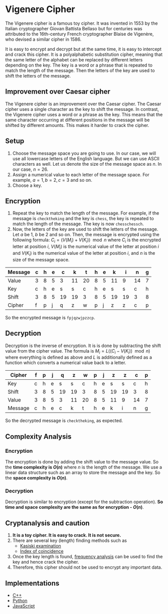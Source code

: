 # Vigenere Cipher

The Vigenere cipher is a famous toy cipher. It was invented in 1553 by the Italian cryptographer Giovan Battista Bellaso but for centuries was attributed to the 16th-century French cryptographer Blaise de Vigenère, who devised a similar cipher in 1586.

It is easy to encrypt and decrypt but at the same time, it is easy to intercept and crack this cipher. It is a polyalphabetic substitution cipher, meaning that the same letter of the alphabet can be replaced by  different letters depending on the key. The key is a word or a phrase that is repeated to match the length of the message. Then the letters of the key are used to shift the letters of the message.

## Improvement over Caesar cipher

The Vigenere cipher is an improvement over the Caesar cipher. The Caesar cipher uses a single character as the key to shift the message. In contrast, the Vigenere cipher uses a word or a phrase as the key. This means that the same character occurring at different positions in the message will be shifted by different amounts. This makes it harder to crack the cipher.

## Setup

1. Choose the message space you are going to use. In our case, we will use all lowercase letters of the English language. But we can use ASCII characters as well. Let us denote the size of the message space as $n$. In our case, $n = 26$.
2. Assign a numerical value to each letter of the message space. For example, $a=1, b=2, c=3$ and so on.
3. Choose a key.

## Encryption

1. Repeat the key to match the length of the message. For example, if the message is `checktheking` and the key is `chess`, the key is repeated to match the length of the message. The key is now `chesschessch`.
2. Now, the letters of the key are used to shift the letters of the message. Let $a$ be $1$, $b$ be $2$ and so on. Then, the message is encrypted using the following formula: $C_i = (V(M_i) + V(K_i)) \mod n$ where $C_i$ is the encrypted letter at position $i$, $V(M_i)$ is the numerical value of the letter at position $i$ and $V(K_i)$ is the numerical value of the letter at position $i$, and $n$ is the size of the message space.

| Message | c | h | e | c | k | t | h | e | k | i | n | g |
|---------|---|---|---|---|---|---|---|---|---|---|---|---|
| Value   | 3 | 8 | 5 | 3 | 11| 20| 8 | 5 | 11| 9 | 14| 7 |
| Key     | c | h | e | s | s | c | h | e | s | s | c | h |
| Shift   | 3 | 8 | 5 | 19| 19| 3 | 8 | 5 | 19| 19| 3 | 8 |
| Cipher  | f | p | j | q | z | w | p | j | z | z | c | p |

So the encrypted message is `fpjqzwjpzzcp`.

## Decryption

Decryption is the inverse of encryption. It is is done by subtracting the shift value from the cipher value. The formula is $M_i = L((C_i - V(K_i)) \mod n)$ where everything is defined as above and $L$ is additionally defined as a function which converts a numerical value back to a letter.

| Cipher  | f | p | j | q | z | w | p | j | z | z | c | p |
|---------|---|---|---|---|---|---|---|---|---|---|---|---|
| Key     | c | h | e | s | s | c | h | e | s | s | c | h |
| Shift   | 3 | 8 | 5 | 19| 19| 3 | 8 | 5 | 19| 19| 3 | 8 |
| Value   | 3 | 8 | 5 | 3 | 11| 20| 8 | 5 | 11| 9 | 14| 7 |
| Message | c | h | e | c | k | t | h | e | k | i | n | g |

So the decrypted message is `checktheking`, as expected.

## Complexity Analysis

### Encryption

The encryption is done by adding the shift value to the message value. So the **time complexity is $O(n)$** where $n$ is the length of the message.
We use a linear data structure such as an array to store the message and the key. So the **space complexity is $O(n)$**.

### Decryption

Decryption is similar to encryption (except for the subtraction operation).
**So time and space complexity are the same as for encryption - $O(n)$**.

## Cryptanalysis and caution

1. **It is a toy cipher. It is easy to crack. It is not secure.**
2. There are several key (length) finding methods such as
    - [Kasiski examination](https://en.wikipedia.org/wiki/Kasiski_examination)
    - [Index of coincidence](https://en.wikipedia.org/wiki/Index_of_coincidence)
3. Once the key length is found, [frequency analysis](https://en.wikipedia.org/wiki/Frequency_analysis) can be used to find the key and hence crack the cipher.
4. Therefore, this cipher should not be used to encrypt any important data.

## Implementations

- [C++](https://github.com/TheAlgorithms/Python/blob/master/ciphers/vigenere_cipher.py)
- [Python](https://github.com/TheAlgorithms/C-Plus-Plus/blob/master/ciphers/vigenere_cipher.cpp)
- [JavaScript](https://github.com/TheAlgorithms/JavaScript/blob/master/Ciphers/VigenereCipher.js)
